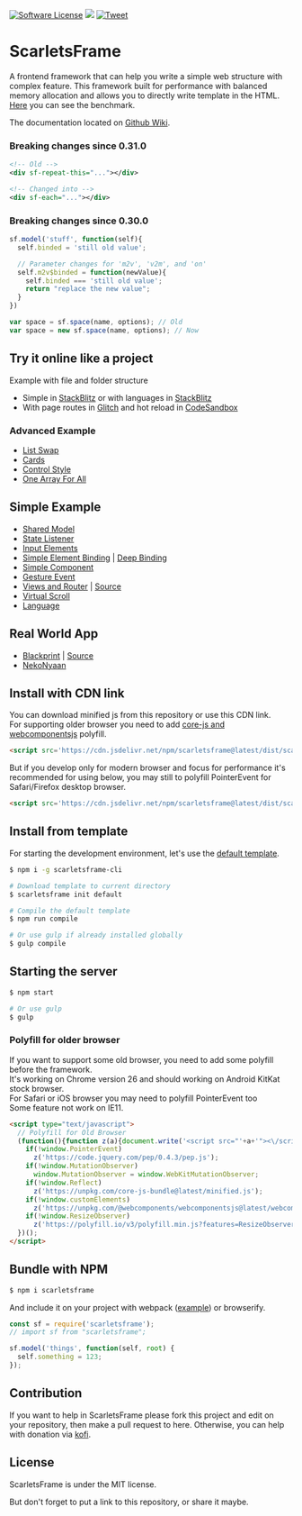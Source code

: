 [![Software License](https://img.shields.io/badge/License-MIT-brightgreen.svg)](LICENSE)
[![](https://data.jsdelivr.com/v1/package/npm/scarletsframe/badge)](https://www.jsdelivr.com/package/npm/scarletsframe)
[![Tweet](https://img.shields.io/twitter/url/http/shields.io.svg?style=social)](https://twitter.com/intent/tweet?text=ScarletsFrame%20is%20frontend%20library%20that%20can%20help%20simplify%20your%20code.&url=https://github.com/ScarletsFiction/ScarletsFrame&via=github&hashtags=scarletsframe,browser,framework,library,mvw)

# ScarletsFrame
A frontend framework that can help you write a simple web structure with complex feature. This framework built for performance with balanced memory allocation and allows you to directly write template in the HTML. [Here](https://rawgit.com/krausest/js-framework-benchmark/master/webdriver-ts-results/table.html) you can see the benchmark.

The documentation located on [Github Wiki](https://github.com/ScarletsFiction/ScarletsFrame/wiki).

### Breaking changes since 0.31.0
```xml
<!-- Old -->
<div sf-repeat-this="..."></div>

<!-- Changed into -->
<div sf-each="..."></div>
```

### Breaking changes since 0.30.0
```js
sf.model('stuff', function(self){
  self.binded = 'still old value';

  // Parameter changes for 'm2v', 'v2m', and 'on'
  self.m2v$binded = function(newValue){
    self.binded === 'still old value';
    return "replace the new value";
  }
})

var space = sf.space(name, options); // Old
var space = new sf.space(name, options); // Now
```

## Try it online like a project
Example with file and folder structure
 - Simple in [StackBlitz](https://stackblitz.com/edit/scarletsframe-simple?file=index.js) or with languages in [StackBlitz](https://stackblitz.com/edit/scarletsframe-simple-language?file=index.html)
 - With page routes in [Glitch](https://glitch.com/edit/#!/scarletsframe-default?path=src%2Fvw-myview%2Fexample.html%3A4%3A7) and hot reload in [CodeSandbox](https://codesandbox.io/s/scarletsframe-default-5wxo7?file=/src/vw-myview/example.js)

### Advanced Example
- [List Swap](https://jsbin.com/wicunop/edit?js,console,output)
- [Cards](https://jsbin.com/bicijol/edit?js,output)
- [Control Style](https://jsbin.com/venipic/edit?html,js,output)
- [One Array For All](https://jsbin.com/weyecin/edit?html,js,output)
<!-- - [Todo Application](https://playcode.io/134963?tabs=console&model.js&output) -->

## Simple Example
- [Shared Model](https://jsbin.com/xiyeron/edit?html,js,output)
- [State Listener](https://jsbin.com/qohifel/edit?html,js,output)
- [Input Elements](https://jsbin.com/toripov/edit?js,console,output)
- [Simple Element Binding](https://jsbin.com/liluhul/edit?js,console,output) | [Deep Binding](https://jsbin.com/wesayec/edit?html,js,output)
- [Simple Component](https://jsbin.com/guwevis/edit?html,js,console,output)
- [Gesture Event](https://jsbin.com/jilivas/edit?html,js,output)
- [Views and Router](https://1vbdh.csb.app/) | [Source](https://codesandbox.io/s/viewsrouter-example-1vbdh)
- [Virtual Scroll](https://playcode.io/224164?tabs=model.js&output)
- [Language](https://jsbin.com/delayeb/edit?html,js,output)

## Real World App
 - [Blackprint](https://blackprint.github.io/) | [Source](https://github.com/Blackprint/Blackprint)
 - [NekoNyaan](https://nekonyaan.com)

## Install with CDN link
You can download minified js from this repository or use this CDN link.<br>
For supporting older browser you need to add [core-js and webcomponentsjs](#polyfill-for-older-browser) polyfill.<br>
```html
<script src='https://cdn.jsdelivr.net/npm/scarletsframe@latest/dist/scarletsframe.min.js'></script>
```

But if you develop only for modern browser and focus for performance it's recommended for using below, you may still to polyfill PointerEvent for Safari/Firefox desktop browser.
```html
<script src='https://cdn.jsdelivr.net/npm/scarletsframe@latest/dist/scarletsframe.es6.js'></script>
```

## Install from template
For starting the development environment, let's use the [default template](https://github.com/StefansArya/scarletsframe-default).

```sh
$ npm i -g scarletsframe-cli

# Download template to current directory
$ scarletsframe init default

# Compile the default template
$ npm run compile

# Or use gulp if already installed globally
$ gulp compile
```

## Starting the server
```sh
$ npm start

# Or use gulp
$ gulp
```

### Polyfill for older browser
If you want to support some old browser, you need to add some polyfill before the framework.<br>
It's working on Chrome version 26 and should working on Android KitKat stock browser.<br>
For Safari or iOS browser you may need to polyfill PointerEvent too<br>
Some feature not work on IE11.
```html
<script type="text/javascript">
  // Polyfill for Old Browser
  (function(){function z(a){document.write('<script src="'+a+'"><\/script>')}
    if(!window.PointerEvent)
      z('https://code.jquery.com/pep/0.4.3/pep.js');
    if(!window.MutationObserver)
      window.MutationObserver = window.WebKitMutationObserver;
    if(!window.Reflect)
      z('https://unpkg.com/core-js-bundle@latest/minified.js');
    if(!window.customElements)
      z('https://unpkg.com/@webcomponents/webcomponentsjs@latest/webcomponents-loader.js');
    if(!window.ResizeObserver)
      z('https://polyfill.io/v3/polyfill.min.js?features=ResizeObserver%2CIntersectionObserver%2CIntersectionObserverEntry');
  })();
</script>
```

## Bundle with NPM
```sh
$ npm i scarletsframe
```

And include it on your project with webpack ([example](https://github.com/krausest/js-framework-benchmark/tree/master/frameworks/keyed/scarletsframe)) or browserify.
```js
const sf = require('scarletsframe');
// import sf from "scarletsframe";

sf.model('things', function(self, root) {
  self.something = 123;
});
```

## Contribution
If you want to help in ScarletsFrame please fork this project and edit on your repository, then make a pull request to here. Otherwise, you can help with donation via [kofi](https://ko-fi.com/stefansarya).

## License
ScarletsFrame is under the MIT license.

But don't forget to put a link to this repository, or share it maybe.